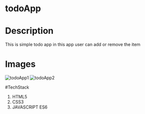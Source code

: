 # todoApp
# Description
This is simple todo app in this app user can add or remove the item 
# Images 
![todoApp1](https://github.com/Aryanpatel1066/todoApp/assets/112760422/c586f13b-573e-445c-8cd2-99e276703228)
![todoApp2](https://github.com/Aryanpatel1066/todoApp/assets/112760422/20dd64f6-5d72-4813-a83d-d734db263620)

#TechStack
1. HTML5
2. CSS3
3. JAVASCRIPT ES6
